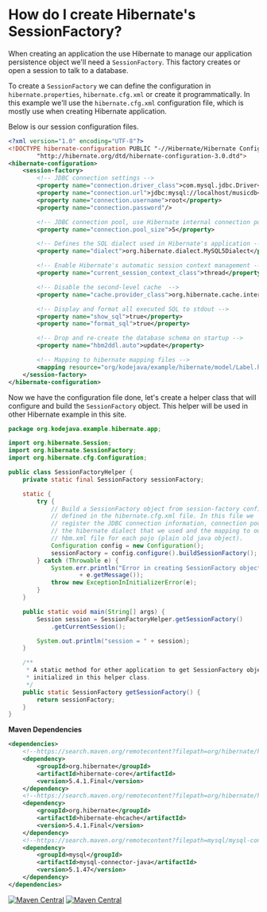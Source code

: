 # How do I create Hibernate's SessionFactory?

When creating an application the use Hibernate to manage our application persistence object we'll need a `SessionFactory`. This factory creates or open a session to talk to a database.

To create a `SessionFactory` we can define the configuration in `hibernate.properties`, `hibernate.cfg.xml` or create it programmatically. In this example we'll use the `hibernate.cfg.xml` configuration file, which is mostly use when creating Hibernate application.

Below is our session configuration files.

```xml
<?xml version="1.0" encoding="UTF-8"?>
<!DOCTYPE hibernate-configuration PUBLIC "-//Hibernate/Hibernate Configuration DTD 3.0//EN"
        "http://hibernate.org/dtd/hibernate-configuration-3.0.dtd">
<hibernate-configuration>
    <session-factory>
        <!-- JDBC connection settings -->
        <property name="connection.driver_class">com.mysql.jdbc.Driver</property>
        <property name="connection.url">jdbc:mysql://localhost/musicdb</property>
        <property name="connection.username">root</property>
        <property name="connection.password"/>

        <!-- JDBC connection pool, use Hibernate internal connection pool -->
        <property name="connection.pool_size">5</property>

        <!-- Defines the SQL dialect used in Hibernate's application -->
        <property name="dialect">org.hibernate.dialect.MySQL5Dialect</property>

        <!-- Enable Hibernate's automatic session context management -->
        <property name="current_session_context_class">thread</property>

        <!-- Disable the second-level cache  -->
        <property name="cache.provider_class">org.hibernate.cache.internal.NoCachingRegionFactory</property>

        <!-- Display and format all executed SQL to stdout -->
        <property name="show_sql">true</property>
        <property name="format_sql">true</property>

        <!-- Drop and re-create the database schema on startup -->
        <property name="hbm2ddl.auto">update</property>

        <!-- Mapping to hibernate mapping files -->
        <mapping resource="org/kodejava/example/hibernate/model/Label.hbm.xml"/>
    </session-factory>
</hibernate-configuration>
```

Now we have the configuration file done, let's create a helper class that will configure and build the `SessionFactory` object. This helper will be used in other Hibernate example in this site.

```java
package org.kodejava.example.hibernate.app;

import org.hibernate.Session;
import org.hibernate.SessionFactory;
import org.hibernate.cfg.Configuration;

public class SessionFactoryHelper {
    private static final SessionFactory sessionFactory;

    static {
        try {
            // Build a SessionFactory object from session-factory config
            // defined in the hibernate.cfg.xml file. In this file we
            // register the JDBC connection information, connection pool,
            // the hibernate dialect that we used and the mapping to our
            // hbm.xml file for each pojo (plain old java object).
            Configuration config = new Configuration();
            sessionFactory = config.configure().buildSessionFactory();
        } catch (Throwable e) {
            System.err.println("Error in creating SessionFactory object."
                    + e.getMessage());
            throw new ExceptionInInitializerError(e);
        }
    }

    public static void main(String[] args) {
        Session session = SessionFactoryHelper.getSessionFactory()
            .getCurrentSession();

        System.out.println("session = " + session);
    }

    /**
     * A static method for other application to get SessionFactory object
     * initialized in this helper class.
     */
    public static SessionFactory getSessionFactory() {
        return sessionFactory;
    }
}
```

**Maven Dependencies**

```xml
<dependencies>
    <!--https://search.maven.org/remotecontent?filepath=org/hibernate/hibernate-core/5.4.1.Final/hibernate-core-5.4.1.Final.jar-->
    <dependency>
        <groupId>org.hibernate</groupId>
        <artifactId>hibernate-core</artifactId>
        <version>5.4.1.Final</version>
    </dependency>
    <!--https://search.maven.org/remotecontent?filepath=org/hibernate/hibernate-ehcache/5.4.1.Final/hibernate-ehcache-5.4.1.Final.jar-->
    <dependency>
        <groupId>org.hibernate</groupId>
        <artifactId>hibernate-ehcache</artifactId>
        <version>5.4.1.Final</version>
    </dependency>
    <!--https://search.maven.org/remotecontent?filepath=mysql/mysql-connector-java/5.1.47/mysql-connector-java-5.1.47.jar-->
    <dependency>
        <groupId>mysql</groupId>
        <artifactId>mysql-connector-java</artifactId>
        <version>5.1.47</version>
    </dependency>
</dependencies>
```

[![Maven Central](https://img.shields.io/maven-central/v/org.hibernate/hibernate-core.svg?label=Maven%20Central)](https://search.maven.org/search?q=g:%22org.hibernate%22%20AND%20a:%22hibernate-core%22)
[![Maven Central](https://img.shields.io/maven-central/v/org.hibernate/hibernate-ehcache.svg?label=Maven%20Central)](https://search.maven.org/search?q=g:%22org.hibernate%22%20AND%20a:%22hibernate-ehcache%22)
